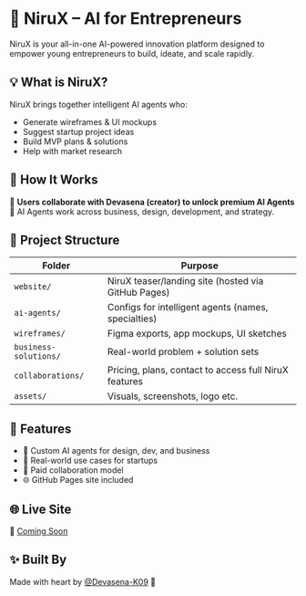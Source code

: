 # 🌌 NiruX – AI for Entrepreneurs

NiruX is your all-in-one AI-powered innovation platform designed to empower young entrepreneurs to build, ideate, and scale rapidly.

## 💡 What is NiruX?

NiruX brings together intelligent AI agents who:
- Generate wireframes & UI mockups
- Suggest startup project ideas
- Build MVP plans & solutions
- Help with market research

## 🧠 How It Works

👤 **Users collaborate with Devasena (creator) to unlock premium AI Agents**  
💬 AI Agents work across business, design, development, and strategy.

## 📂 Project Structure

| Folder               | Purpose                                                  |
|----------------------|----------------------------------------------------------|
| `website/`           | NiruX teaser/landing site (hosted via GitHub Pages)     |
| `ai-agents/`         | Configs for intelligent agents (names, specialties)     |
| `wireframes/`        | Figma exports, app mockups, UI sketches                 |
| `business-solutions/`| Real-world problem + solution sets                      |
| `collaborations/`    | Pricing, plans, contact to access full NiruX features   |
| `assets/`            | Visuals, screenshots, logo etc.                         |

## 🧪 Features

- 🤖 Custom AI agents for design, dev, and business
- 💼 Real-world use cases for startups
- 💸 Paid collaboration model
- 🌐 GitHub Pages site included

## 🌐 Live Site

🔗 [Coming Soon](https://devasena-k09.github.io/NiruX/)

## ✨ Built By

Made with heart by [@Devasena-K09](https://github.com/Devasena-K09) 💜
